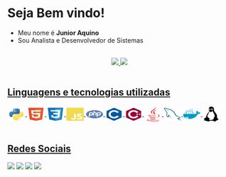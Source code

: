 # Seja Bem vindo!
- Meu nome é **Junior Aquino**
- Sou Analista e Desenvolvedor de Sistemas

<br>

<div align="center">
  <a href="https://github.com/junioraquino">
  <img height="180em" src="https://github-readme-stats.vercel.app/api?username=junioraquino&show_icons=true&theme=dracula&include_all_commits=true&count_private=true"/>
  <img height="180em" src="https://github-readme-stats.vercel.app/api/top-langs/?username=junioraquino&layout=compact&langs_count=7&theme=dracula"/>
</div><br>
  
  ## Linguagens e tecnologias utilizadas
  
  <div style="display: inline_block">
    <img align="center" alt="Python" height="32" width="40" src="https://raw.githubusercontent.com/devicons/devicon/master/icons/python/python-original.svg">
    <img align="center" alt="HTML" height="30" width="40" src="https://raw.githubusercontent.com/devicons/devicon/master/icons/html5/html5-original.svg">
    <img align="center" alt="CSS" height="30" width="40" src="https://raw.githubusercontent.com/devicons/devicon/master/icons/css3/css3-original.svg">
    <img align="center" alt="Js" height="30" width="40" src="https://raw.githubusercontent.com/devicons/devicon/master/icons/javascript/javascript-plain.svg">
    <img align="center" alt="PHP" height="38" width="40" src="https://raw.githubusercontent.com/devicons/devicon/master/icons/php/php-plain.svg">
    <img align="center" alt="C" height="30" width="40" src="https://raw.githubusercontent.com/devicons/devicon/master/icons/c/c-plain.svg">
    <img align="center" alt="C++" height="30" width="40" src="https://raw.githubusercontent.com/devicons/devicon/master/icons/cplusplus/cplusplus-plain.svg">
    <img align="center" alt="Java" height="35" width="40" src="https://raw.githubusercontent.com/devicons/devicon/master/icons/java/java-plain.svg">
    <img align="center" alt="Mysql" height="30" width="40" src="https://raw.githubusercontent.com/devicons/devicon/master/icons/mysql/mysql-plain.svg">
    <img align="center" alt="Docker" height="35" width="40" src="https://raw.githubusercontent.com/devicons/devicon/master/icons/docker/docker-plain.svg">
    <img align="center" alt="Linux" height="35" width="40" src="https://raw.githubusercontent.com/devicons/devicon/master/icons/linux/linux-plain.svg">
</div><br>
  
  ## Redes Sociais
  
  <div>
    <a href="#" target="_blank"><img src="https://img.shields.io/badge/Facebook-1877F2?style=for-the-badge&logo=facebook&logoColor=white" target="_blank"></a> 
    <a href="#" target="_blank"><img src="https://img.shields.io/badge/-LinkedIn-%230077B5?style=for-the-badge&logo=linkedin&logoColor=white" target="_blank"></a>
    <a href="#" target="_blank"><img src="https://img.shields.io/badge/-Instagram-%23E4405F?style=for-the-badge&logo=instagram&logoColor=white" target="_blank"></a>
    <a href="#"><img src="https://img.shields.io/badge/-Gmail-%23333?style=for-the-badge&logo=gmail&logoColor=white" target="_blank"></a>
</div>
